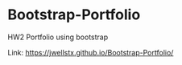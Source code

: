 # Bootstrap-Portfolio
HW2 Portfolio using bootstrap

Link: https://jwellstx.github.io/Bootstrap-Portfolio/
